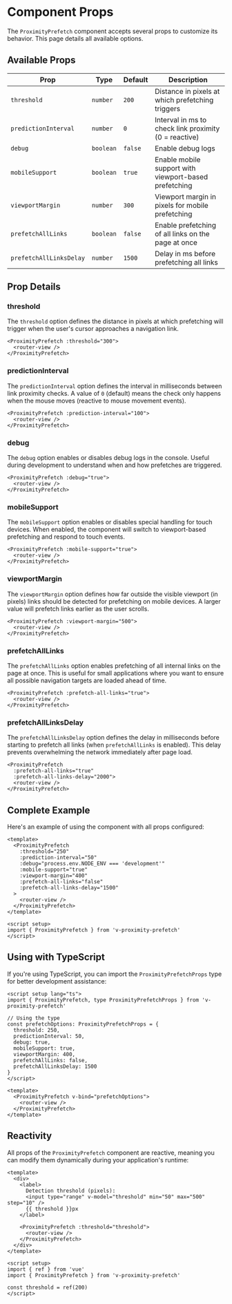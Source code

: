 # Component Props

The `ProximityPrefetch` component accepts several props to customize its behavior. This page details all available options.

## Available Props

| Prop | Type | Default | Description |
|------|------|---------|-------------|
| `threshold` | `number` | `200` | Distance in pixels at which prefetching triggers |
| `predictionInterval` | `number` | `0` | Interval in ms to check link proximity (0 = reactive) |
| `debug` | `boolean` | `false` | Enable debug logs |
| `mobileSupport` | `boolean` | `true` | Enable mobile support with viewport-based prefetching |
| `viewportMargin` | `number` | `300` | Viewport margin in pixels for mobile prefetching |
| `prefetchAllLinks` | `boolean` | `false` | Enable prefetching of all links on the page at once |
| `prefetchAllLinksDelay` | `number` | `1500` | Delay in ms before prefetching all links |

## Prop Details

### threshold

The `threshold` option defines the distance in pixels at which prefetching will trigger when the user's cursor approaches a navigation link.

```vue
<ProximityPrefetch :threshold="300">
  <router-view />
</ProximityPrefetch>
```

### predictionInterval

The `predictionInterval` option defines the interval in milliseconds between link proximity checks. A value of `0` (default) means the check only happens when the mouse moves (reactive to mouse movement events).

```vue
<ProximityPrefetch :prediction-interval="100">
  <router-view />
</ProximityPrefetch>
```

### debug

The `debug` option enables or disables debug logs in the console. Useful during development to understand when and how prefetches are triggered.

```vue
<ProximityPrefetch :debug="true">
  <router-view />
</ProximityPrefetch>
```

### mobileSupport

The `mobileSupport` option enables or disables special handling for touch devices. When enabled, the component will switch to viewport-based prefetching and respond to touch events.

```vue
<ProximityPrefetch :mobile-support="true">
  <router-view />
</ProximityPrefetch>
```

### viewportMargin

The `viewportMargin` option defines how far outside the visible viewport (in pixels) links should be detected for prefetching on mobile devices. A larger value will prefetch links earlier as the user scrolls.

```vue
<ProximityPrefetch :viewport-margin="500">
  <router-view />
</ProximityPrefetch>
```

### prefetchAllLinks

The `prefetchAllLinks` option enables prefetching of all internal links on the page at once. This is useful for small applications where you want to ensure all possible navigation targets are loaded ahead of time.

```vue
<ProximityPrefetch :prefetch-all-links="true">
  <router-view />
</ProximityPrefetch>
```

### prefetchAllLinksDelay

The `prefetchAllLinksDelay` option defines the delay in milliseconds before starting to prefetch all links (when `prefetchAllLinks` is enabled). This delay prevents overwhelming the network immediately after page load.

```vue
<ProximityPrefetch 
  :prefetch-all-links="true"
  :prefetch-all-links-delay="2000">
  <router-view />
</ProximityPrefetch>
```

## Complete Example

Here's an example of using the component with all props configured:

```vue
<template>
  <ProximityPrefetch 
    :threshold="250" 
    :prediction-interval="50"
    :debug="process.env.NODE_ENV === 'development'"
    :mobile-support="true"
    :viewport-margin="400"
    :prefetch-all-links="false"
    :prefetch-all-links-delay="1500"
  >
    <router-view />
  </ProximityPrefetch>
</template>

<script setup>
import { ProximityPrefetch } from 'v-proximity-prefetch'
</script>
```

## Using with TypeScript

If you're using TypeScript, you can import the `ProximityPrefetchProps` type for better development assistance:

```vue
<script setup lang="ts">
import { ProximityPrefetch, type ProximityPrefetchProps } from 'v-proximity-prefetch'

// Using the type
const prefetchOptions: ProximityPrefetchProps = {
  threshold: 250,
  predictionInterval: 50,
  debug: true,
  mobileSupport: true,
  viewportMargin: 400,
  prefetchAllLinks: false,
  prefetchAllLinksDelay: 1500
}
</script>

<template>
  <ProximityPrefetch v-bind="prefetchOptions">
    <router-view />
  </ProximityPrefetch>
</template>
```

## Reactivity

All props of the `ProximityPrefetch` component are reactive, meaning you can modify them dynamically during your application's runtime:

```vue
<template>
  <div>
    <label>
      Detection threshold (pixels):
      <input type="range" v-model="threshold" min="50" max="500" step="10" />
      {{ threshold }}px
    </label>
    
    <ProximityPrefetch :threshold="threshold">
      <router-view />
    </ProximityPrefetch>
  </div>
</template>

<script setup>
import { ref } from 'vue'
import { ProximityPrefetch } from 'v-proximity-prefetch'

const threshold = ref(200)
</script>